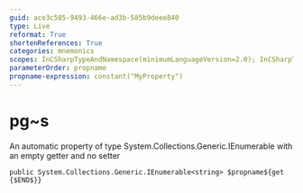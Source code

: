 ```yaml
---
guid: ace3c505-9493-466e-ad3b-585b9deee840
type: Live
reformat: True
shortenReferences: True
categories: mnemonics
scopes: InCSharpTypeAndNamespace(minimumLanguageVersion=2.0); InCSharpTypeMember(minimumLanguageVersion=2.0)
parameterOrder: propname
propname-expression: constant("MyProperty")
---
```


# pg~s

An automatic property of type System.Collections.Generic.IEnumerable<string> with an empty getter and no setter

```
public System.Collections.Generic.IEnumerable<string> $propname${get {$END$}}
```

